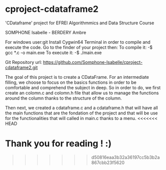 # cproject-cdataframe2

'CDataframe' project for EFREI Algorithmmics and Data Structure Course

SOMPHONE Isabelle - BERDERY Ambre 

For windows user:git 
    Install Cygwin64 Terminal in order to compile and execute the code.
    Go to the finder of your project then:
        To compile it:
            -$ gcc *.c -o main.exe
        To execute it:
            -$ ./main.exe




Git Repository url: https://github.com/Somphone-Isabelle/cproject-cdataframe2.git

The goal of this project is to create a CDataFrame.
For an intermediate filling, we choose to focus on the basics functions in order to be comfortable and comprehend the subject in deep.
So in order to do, we first create an colomn.c and colomn.h file that allow us to manage the functions around the column thanks to the structure of the column.

Then next, we created a cdataframe.c and a cdataframe.h that will have all the main functions that are the fondation of the project and that will be use for the functionalities that will called in main.c thanks to a menu.
<<<<<<< HEAD

Thank you for reading ! :)
=======
>>>>>>> d50816eaa3b32a36197cc5b3b2a867cbb23f5620
